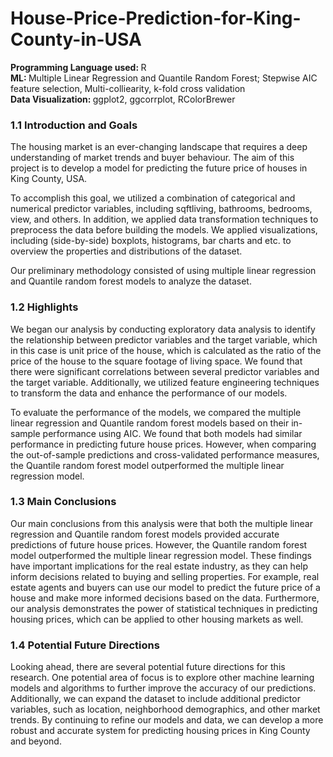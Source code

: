 # House-Price-Prediction-for-King-County-in-USA

<b> Programming Language used: </b> R
<br>
<b> ML: </b> Multiple Linear Regression and Quantile Random Forest; Stepwise AIC feature selection, Multi-colliearity, k-fold cross validation
<br>
<b> Data Visualization: </b> ggplot2, ggcorrplot, RColorBrewer

### 1.1 Introduction and Goals
The housing market is an ever-changing landscape that requires a deep understanding of market trends and buyer behaviour. The aim of this project is to develop a model for predicting the future price of houses in King County, USA. 

To accomplish this goal, we utilized a combination of categorical and numerical predictor variables, including sqftliving, bathrooms, bedrooms, view, and others. In addition, we applied data transformation techniques to preprocess the data before building the models. We applied visualizations, including (side-by-side) boxplots, histograms, bar charts and etc. to overview the properties and distributions of the dataset.

Our preliminary methodology consisted of using multiple linear regression and Quantile random forest models to analyze the dataset.

### 1.2 Highlights
We began our analysis by conducting exploratory data analysis to identify the relationship between predictor variables and the target variable, which in this case is unit price of the house, which is calculated as the ratio of the price of the house to the square footage of living space. We found that there were significant correlations between several predictor variables and the
target variable. Additionally, we utilized feature engineering techniques to transform the data and enhance the performance of our models.

To evaluate the performance of the models, we compared the multiple linear regression and Quantile random forest models based on their in-sample performance using AIC. We found that both models had similar performance in predicting future house prices. However, when comparing the out-of-sample predictions and cross-validated performance measures, the Quantile random forest model outperformed the multiple linear regression model.

### 1.3 Main Conclusions
Our main conclusions from this analysis were that both the multiple linear regression and Quantile random forest models provided accurate predictions of future house prices. However, the Quantile random forest model outperformed the multiple linear regression model. These findings have important implications for the real estate industry, as they can help inform decisions related to buying and selling properties. For example, real estate agents and buyers can use our model to predict the future price of a house and make more informed decisions based on the data. Furthermore, our analysis demonstrates the power of statistical techniques in predicting housing prices, which can be applied to other housing markets as well.

### 1.4 Potential Future Directions
Looking ahead, there are several potential future directions for this research. One potential area of focus is to explore other machine learning models and algorithms to further improve the accuracy of our predictions. Additionally, we can expand the dataset to include additional predictor variables, such as location, neighborhood demographics, and other market trends. By
continuing to refine our models and data, we can develop a more robust and accurate system for predicting housing prices in King County and beyond.
